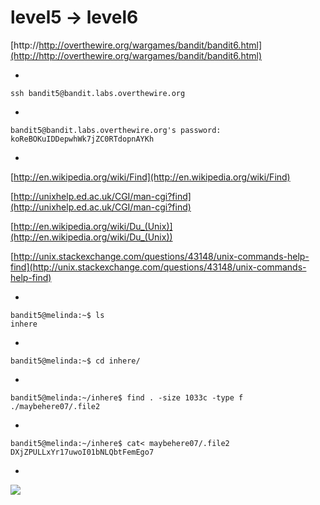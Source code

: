 # level5 -> level6

[http://http://overthewire.org/wargames/bandit/bandit6.html](http://http://overthewire.org/wargames/bandit/bandit6.html)

-

    ssh bandit5@bandit.labs.overthewire.org

-

    bandit5@bandit.labs.overthewire.org's password: koReBOKuIDDepwhWk7jZC0RTdopnAYKh

-
[http://en.wikipedia.org/wiki/Find](http://en.wikipedia.org/wiki/Find)

[http://unixhelp.ed.ac.uk/CGI/man-cgi?find](http://unixhelp.ed.ac.uk/CGI/man-cgi?find)

[http://en.wikipedia.org/wiki/Du_(Unix)](http://en.wikipedia.org/wiki/Du_(Unix))

[http://unix.stackexchange.com/questions/43148/unix-commands-help-find](http://unix.stackexchange.com/questions/43148/unix-commands-help-find)

-

    bandit5@melinda:~$ ls
    inhere

-

    bandit5@melinda:~$ cd inhere/

-

    bandit5@melinda:~/inhere$ find . -size 1033c -type f
    ./maybehere07/.file2

-

    bandit5@melinda:~/inhere$ cat< maybehere07/.file2
    DXjZPULLxYr17uwoI01bNLQbtFemEgo7

-
![](http://i.imgur.com/5jmtsgU.png)




